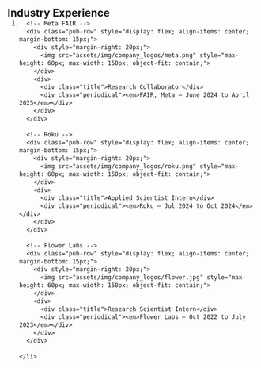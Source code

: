 <h2 id="industry" style="margin: 2px 0px -15px;">Industry Experience</h2>

<div class="publications">
  <ol class="bibliography">
    <li>

      <!-- Meta FAIR -->
      <div class="pub-row" style="display: flex; align-items: center; margin-bottom: 15px;">
        <div style="margin-right: 20px;">
          <img src="assets/img/company_logos/meta.png" style="max-height: 60px; max-width: 150px; object-fit: contain;">
        </div>
        <div>
          <div class="title">Research Collaborator</div>
          <div class="periodical"><em>FAIR, Meta — June 2024 to April 2025</em></div>
        </div>
      </div>

      <!-- Roku -->
      <div class="pub-row" style="display: flex; align-items: center; margin-bottom: 15px;">
        <div style="margin-right: 20px;">
          <img src="assets/img/company_logos/roku.png" style="max-height: 60px; max-width: 150px; object-fit: contain;">
        </div>
        <div>
          <div class="title">Applied Scientist Intern</div>
          <div class="periodical"><em>Roku — Jul 2024 to Oct 2024</em></div>
        </div>
      </div>

      <!-- Flower Labs -->
      <div class="pub-row" style="display: flex; align-items: center; margin-bottom: 15px;">
        <div style="margin-right: 20px;">
          <img src="assets/img/company_logos/flower.jpg" style="max-height: 60px; max-width: 150px; object-fit: contain;">
        </div>
        <div>
          <div class="title">Research Scientist Intern</div>
          <div class="periodical"><em>Flower Labs — Oct 2022 to July 2023</em></div>
        </div>
      </div>

    </li>
  </ol>
</div>